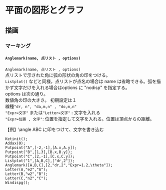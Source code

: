 # 平面の図形とグラフ  
## 描画  
### マーキング  
#### `Anglemark(name, 点リスト , options)`  
`Anglemark(name, 点リスト , options)`  
点リストで示された角に弧の形状の角の印をつける。  
`Listplot()` などと同様，点リストが点名の場合は name は省略できる。弧を描かず文字だけを入れる場合はoptions に "nodisp" を指定する。  
options は次の通り。  
数値角の印の大きさ。 初期設定は１  
線種`"dr, n", "da,m,n" , "do,m,n"  `  
`"Expr=文字"` または`"Letter=文字"` : 文字を入れる  
`"Expr=位置 , 文字"`: 位置を指定して文字を入れる。位置は頂点からの距離。  
  
【例】\angle ABC に印をつけて、文字を書き込む  
```  
Ketinit();  
Addax(0);  
Putpoint("A",[-2,-1],[A.x,A.y]);  
Putpoint("B",[1,3],[B.x,B.y]);  
Putpoint("C",[2,-1],[C.x,C.y]);  
Listplot("1",[A,B,C],["dr,2"]);  
Anglemark([A,B,C],[2,"dr,2","Expr=1.2,\theta"]);  
Letter(A,"e2","A");  
Letter(B,"w2","B");  
Letter(C,"n2","C");  
Windispg();  
```
